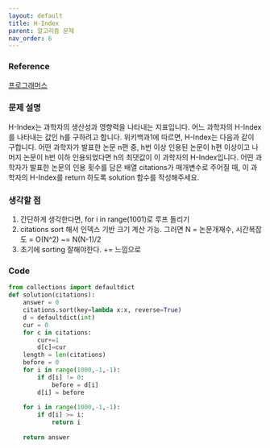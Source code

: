 ```yaml
---
layout: default
title: H-Index
parent: 알고리즘 문제
nav_order: 6
---
```


### Reference

[프로그래머스](https://school.programmers.co.kr/learn/courses/30/lessons/42747)


### 문제 설명

H-Index는 과학자의 생산성과 영향력을 나타내는 지표입니다. 어느 과학자의 H-Index를 나타내는 값인 h를 구하려고 합니다. 위키백과1에 따르면, H-Index는 다음과 같이 구합니다.
어떤 과학자가 발표한 논문 n편 중, h번 이상 인용된 논문이 h편 이상이고 나머지 논문이 h번 이하 인용되었다면 h의 최댓값이 이 과학자의 H-Index입니다.
어떤 과학자가 발표한 논문의 인용 횟수를 담은 배열 citations가 매개변수로 주어질 때, 이 과학자의 H-Index를 return 하도록 solution 함수를 작성해주세요.


### 생각할 점
1. 간단하게 생각한다면, for i in range(1001)로 루프 돌리기
2. citations sort 해서 인덱스 기반 크기 계산 가능. 그러면 N = 논문개재수, 시간복잡도 = O(N^2) ~= N(N-1)/2
3. 초기에 sorting 잘해야한다. += 느낌으로 

### Code

```python
from collections import defaultdict
def solution(citations):
    answer = 0
    citations.sort(key=lambda x:x, reverse=True)
    d = defaultdict(int)
    cur = 0
    for c in citations:
        cur+=1
        d[c]=cur
    length = len(citations)
    before = 0
    for i in range(1000,-1,-1):
        if d[i] != 0:
            before = d[i]
        d[i] = before
    
    for i in range(1000,-1,-1):
        if d[i] >= i:
            return i
            
    return answer
```